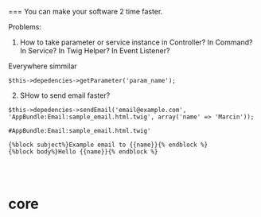 === You can make your software 2 time faster.

Problems:
1. How to take parameter or service instance in Controller? In Command? In Service? In Twig Helper? In Event Listener?
 
Everywhere simmilar
```
$this->depedencies->getParameter('param_name');
```


2. SHow to send email faster?

```
$this->depedencies->sendEmail('email@example.com', 'AppBundle:Email:sample_email.html.twig', array('name' => 'Marcin'));
```


```
#AppBundle:Email:sample_email.html.twig'

{%block subject%}Example email to {{name}}{% endblock %}
{%block body%}Hello {{name}}{% endblock %}




```
# core
